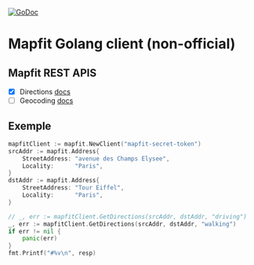[![GoDoc](https://godoc.org/github.com/albttx/go-mapfit?status.svg)](https://godoc.org/github.com/albttx/go-mapfit)

# Mapfit Golang client (non-official)

## Mapfit REST APIS

- [x] Directions [docs](https://docs.mapfit.com/docs/rest_directions-api)
- [ ] Geocoding [docs](https://docs.mapfit.com/docs/rest_geocoding-api)

## Exemple

```go
mapfitClient := mapfit.NewClient("mapfit-secret-token")
srcAddr := mapfit.Address{
    StreetAddress: "avenue des Champs Elysee",
    Locality:      "Paris",
}
dstAddr := mapfit.Address{
    StreetAddress: "Tour Eiffel",
    Locality:      "Paris",
}

// _, err := mapfitClient.GetDirections(srcAddr, dstAddr, "driving")
_, err := mapfitClient.GetDirections(srcAddr, dstAddr, "walking")
if err != nil {
    panic(err)
}
fmt.Printf("#%v\n", resp)
```